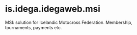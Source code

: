 # is.idega.idegaweb.msi
MSI: solution for Icelandic Motocross Federation. Membership, tournaments, payments etc.
